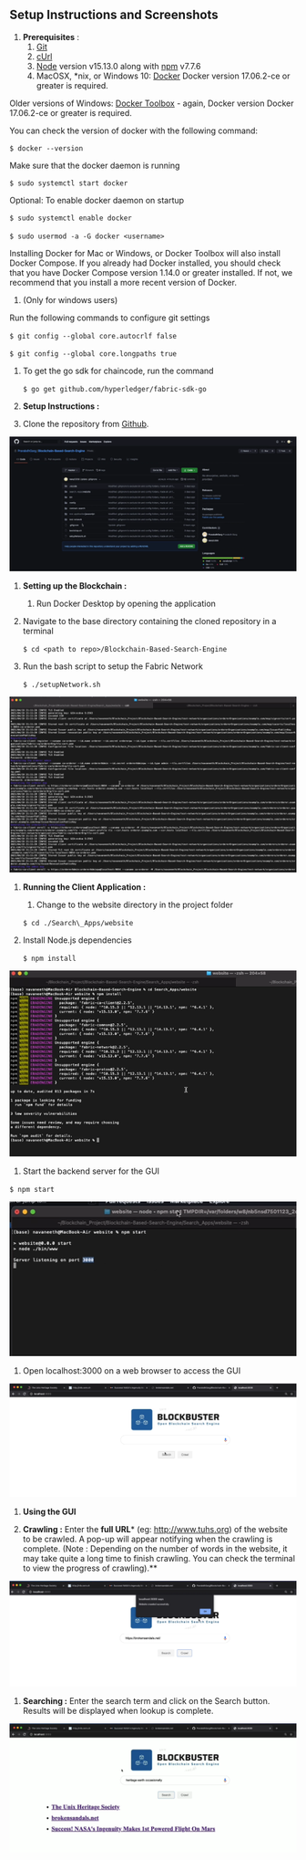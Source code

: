 ﻿## Setup Instructions and Screenshots

1. **Prerequisites** :
   1. [Git](https://git-scm.com/downloads)
   1. [cUrl](https://curl.se/download.html)
   1. [Node](https://nodejs.org/en/) version v15.13.0 along with [npm](https://www.npmjs.com/package/npm) v7.7.6
   1. MacOSX, \*nix, or Windows 10: [Docker](https://www.docker.com/get-started) Docker version 17.06.2-ce or greater is required.

Older versions of Windows: [Docker Toolbox](https://docs.docker.com/docker-for-windows/docker-toolbox/) - again, Docker version Docker 17.06.2-ce or greater is required.

You can check the version of docker with the following command:

	$ docker --version

Make sure that the docker daemon is running

	$ sudo systemctl start docker

Optional: To enable docker daemon on startup

	$ sudo systemctl enable docker

	$ sudo usermod -a -G docker <username>

Installing Docker for Mac or Windows, or Docker Toolbox will also install Docker Compose. If you already had Docker installed, you should check that you have Docker Compose version 1.14.0 or greater installed. If not, we recommend that you install a more recent version of Docker.

1. (Only for windows users)

Run the following commands to configure git settings

   `$ git config --global core.autocrlf false`

   `$ git config --global core.longpaths true`

1. To get the go sdk for chaincode, run the command

   `$ go get github.com/hyperledger/fabric-sdk-go`





1. **Setup Instructions :**

1. Clone the repository from [Github](https://github.com/PrarabdhGarg/Blockchain-Based-Search-Engine).


![](Aspose.Words.dbd3fc15-0722-4cb7-ad4b-baa8a1db5883.001.png)

1. **Setting up the Blockchain :**
   1. Run Docker Desktop by opening the application

1. Navigate to the base directory containing the cloned repository in a terminal

   `$ cd <path to repo>/Blockchain-Based-Search-Engine`

1. Run the bash script to setup the Fabric Network

   `$ ./setupNetwork.sh`

![](Aspose.Words.dbd3fc15-0722-4cb7-ad4b-baa8a1db5883.002.png)


1. **Running the Client Application :**
   1. Change to the website directory in the project folder

   `$ cd ./Search\_Apps/website`

1. Install Node.js dependencies

   `$ npm install`

![](Aspose.Words.dbd3fc15-0722-4cb7-ad4b-baa8a1db5883.003.png)

1. Start the backend server for the GUI

`$ npm start`


![](Aspose.Words.dbd3fc15-0722-4cb7-ad4b-baa8a1db5883.004.png)




1. Open localhost:3000 on a web browser to access the GUI


![](Aspose.Words.dbd3fc15-0722-4cb7-ad4b-baa8a1db5883.005.png)



1. **Using the GUI**

1. **Crawling :** Enter the **full URL*** (eg: <http://www.tuhs.org>) of the website to be crawled. A pop-up will appear notifying when the crawling is complete. (Note : Depending on the number of words in the website, it may take quite a long time to finish crawling. You can check the terminal to view the progress of crawling).** 



![](Aspose.Words.dbd3fc15-0722-4cb7-ad4b-baa8a1db5883.006.png)






1. **Searching :** Enter the search term and click on the Search button. Results will be displayed when lookup is complete.


![](Aspose.Words.dbd3fc15-0722-4cb7-ad4b-baa8a1db5883.007.png)


